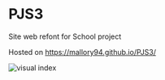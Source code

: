 # PJS3
Site web refont for School project

Hosted on https://mallory94.github.io/PJS3/

![visual index](https://image.noelshack.com/fichiers/2020/05/6/1580551331-screenshot-5.jpg)
